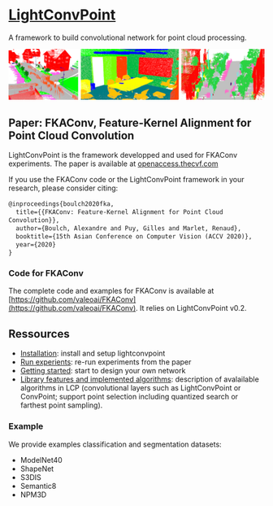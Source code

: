 # [LightConvPoint](https://arxiv.org/abs/2004.04462)

A framework to build convolutional network for point cloud processing.

![FKAConv products](./doc/predictions.png)

## Paper: FKAConv, Feature-Kernel Alignment for Point Cloud Convolution

LightConvPoint is the framework developped and used for FKAConv experiments.
The paper is available at [openaccess.thecvf.com](https://openaccess.thecvf.com/content/ACCV2020/html/Boulch_FKAConv_Feature-Kernel_Alignment_for_Point_Cloud_Convolution_ACCV_2020_paper.html)

If you use the FKAConv code or the LightConvPoint framework in your research, please consider citing:

```
@inproceedings{boulch2020fka,
  title={{FKAConv: Feature-Kernel Alignment for Point Cloud Convolution}},
  author={Boulch, Alexandre and Puy, Gilles and Marlet, Renaud},
  booktitle={15th Asian Conference on Computer Vision (ACCV 2020)},
  year={2020}
}
```
### Code for FKAConv

The complete code and examples for FKAConv is available at [https://github.com/valeoai/FKAConv](https://github.com/valeoai/FKAConv).
It relies on LightConvPoint v0.2.

## Ressources

* [Installation](doc/install.md): install and setup lightconvpoint
* [Run experients](examples/README.md): re-run experiments from the paper
* [Getting started](doc/getting_started.md): start to design your own network
* [Library features and implemented algorithms](doc/features.md): description of avalailable algorithms in LCP (convolutional layers such as LightConvPoint or ConvPoint; support point selection including quantized search or farthest point sampling).

### Example

We provide examples classification and segmentation datasets:
* ModelNet40
* ShapeNet
* S3DIS
* Semantic8
* NPM3D

